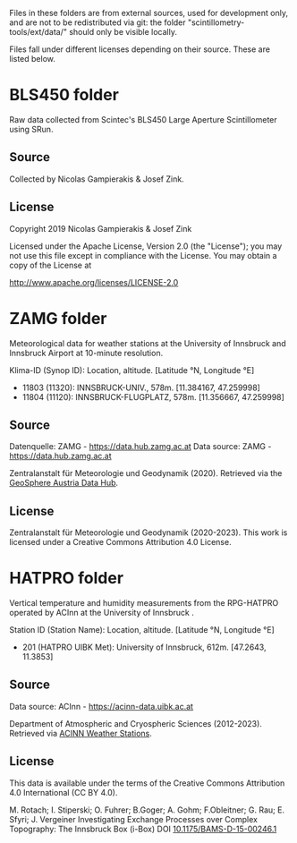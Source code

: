 Files in these folders are from external sources, used for development only, and are not to be redistributed via git: the folder "scintillometry-tools/ext/data/" should only be visible locally.

Files fall under different licenses depending on their source. These are listed below.

# BLS450 folder

Raw data collected from Scintec's BLS450 Large Aperture Scintillometer using SRun.

## Source

Collected by Nicolas Gampierakis & Josef Zink.

## License

Copyright 2019 Nicolas Gampierakis & Josef Zink

Licensed under the Apache License, Version 2.0 (the "License");
you may not use this file except in compliance with the License.
You may obtain a copy of the License at

http://www.apache.org/licenses/LICENSE-2.0

# ZAMG folder

Meteorological data for weather stations at the University of Innsbruck and Innsbruck Airport at 10-minute resolution.

Klima-ID (Synop ID): Location, altitude. \[Latitude °N, Longitude °E\]

* 11803 (11320): INNSBRUCK-UNIV., 578m. \[11.384167, 47.259998\]
* 11804 (11120): INNSBRUCK-FLUGPLATZ, 578m. \[11.356667, 47.259998\]

## Source

Datenquelle: ZAMG - https://data.hub.zamg.ac.at
Data source: ZAMG - https://data.hub.zamg.ac.at

Zentralanstalt für Meteorologie und Geodynamik (2020). Retrieved via the [GeoSphere Austria Data Hub](https://data.hub.zamg.ac.at/dataset/klima-v1-10min).

## License

Zentralanstalt für Meteorologie und Geodynamik (2020-2023).
This work is licensed under a Creative Commons Attribution 4.0 License.

# HATPRO folder

Vertical temperature and humidity measurements from the RPG-HATPRO operated by ACInn at the University of Innsbruck .

Station ID (Station Name): Location, altitude. \[Latitude °N, Longitude °E\]

*  201 (HATPRO UIBK Met): University of Innsbruck, 612m. \[47.2643, 11.3853\]

## Source

Data source: ACInn - https://acinn-data.uibk.ac.at

Department of Atmospheric and Cryospheric Sciences (2012-2023). Retrieved via [ACINN Weather Stations](https://acinn-data.uibk.ac.at/pages/hatpro-uibk-met.html).

## License

This data is available under the terms of the Creative Commons Attribution 4.0 International (CC BY 4.0).

M. Rotach; I. Stiperski; O. Fuhrer; B.Goger; A. Gohm; F.Obleitner; G. Rau; E. Sfyri; J. Vergeiner Investigating Exchange Processes over Complex Topography: The Innsbruck Box (i-Box) DOI [10.1175/BAMS-D-15-00246.1](https://journals.ametsoc.org/view/journals/bams/98/4/bams-d-15-00246.1.xml)